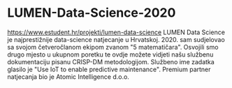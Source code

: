 # LUMEN-Data-Science-2020
https://www.estudent.hr/projekti/lumen-data-science
LUMEN Data Science je najprestižnije data-science natjecanje u Hrvatskoj. 2020. sam sudjelovao sa svojom četveročlanom ekipom zvanom "5 matematičara". Osvojili smo drugo mjesto u ukupnom poretku te ovdje možete vidjeti našu službenu dokumentaciju pisanu CRISP-DM metodologijom. Službeno ime zadatka glasilo je "Use IoT to enable predictive maintenance". Premium partner natjecanja bio je Atomic Intelligence d.o.o.
